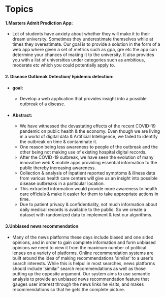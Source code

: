 Topics
=============

#### 1.Masters Admit Prediction App:
 -  Lot of students have anxiety about whether they will make it to their dream university. Sometimes they underestimate themselves while at times they overestimate. Our goal is to provide a solution in the form of a web app where given a set of metrics such as gpa, gre etc the app can determine your chances of making it to the university. It also provides you with a list of universities under categories such as ambitious, moderate etc which you could potentially apply to.
 
#### 2. Disease Outbreak Detection/ Epidemic detection:
  -  #### goal:
        - Develop a web application that provides insight into a possible outbreak of a disease.  
  -  #### Abstract:
        - We have witnessed the devastating effects of the recent COVID-19 pandemic on public health & the economy. Even though we are living in a world of digital data & Artificial Intelligence, we failed to identify the outbreak on time & contaminate it.
	    - One reason being less awareness to people of the outbreak and the other being not making use of existing hospital digital records.
	    - After the COVID-19 outbreak, we have seen the evolution of many innovative web & mobile apps providing essential information to the public thereby increasing awareness.
	    - Collection & analysis of inpatient reported symptoms & illness data from various health care centers will give us an insight into possible disease outbreaks in a particular location.
	    - This extracted information would provide more awareness to health care officials & make it easier for them to take appropriate actions in time.
	    - Due to patient privacy & confidentiality, not much information about daily medical records is available to the public. So we create a dataset with randomized data to implement & test our algorithms.
	
#### 3.Unbiased news recommendation  
  - Many of the news platforms these days include biased and one sided opinions, and in order to gain complete information and form unbiased opinions we need to view it from the maximum number of political lenses on a variety of platforms. Online recommendation systems are built around the idea of making recommendations 'similar' to a user's search interests. While this is helpul in most searches, news platforms should include 'similar' search recommendations as well as those putting up the opposite argument.
Our system aims to use semantic analysis to provide an unbiased news recommendation feature that gauges user interest through the news links he visits, and makes recommendations so that he gets the complete picture. 



